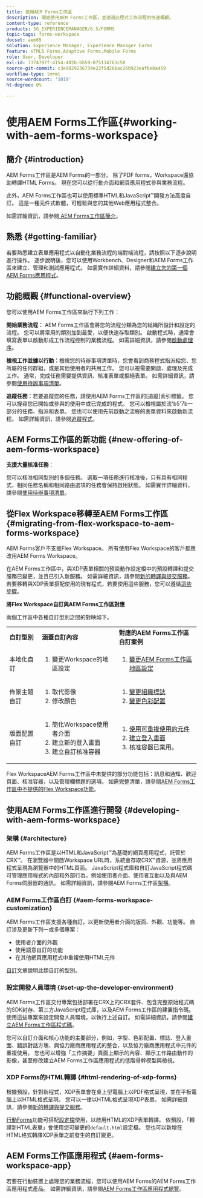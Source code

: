 ```yaml
---
title: 使用AEM Forms工作區
description: 開始使用AEM Forms工作區，並透過此程式工作流程的快速概觀。
content-type: reference
products: SG_EXPERIENCEMANAGER/6.5/FORMS
topic-tags: forms-workspace
docset: aem65
solution: Experience Manager, Experience Manager Forms
feature: HTML5 Forms,Adaptive Forms,Mobile Forms
role: User, Developer
exl-id: 7374797f-4154-402b-bb59-075134763c58
source-git-commit: c3e9029236734e22f5d266ac26b923eafbe0a459
workflow-type: tm+mt
source-wordcount: '1019'
ht-degree: 0%

---
```


# 使用AEM Forms工作區{#working-with-aem-forms-workspace}

## 簡介 {#introduction}

AEM Forms工作區是AEM Forms的一部分。 除了PDF forms，Workspace還協助轉譯HTML Forms。 現在您可以從行動介面和網頁應用程式參與業務流程。

此外，AEM Forms工作區也可以使用標準HTML和JavaScript™開發方法高度自訂。 這是一種元件式軟體，可輕鬆與您的其他Web應用程式整合。

如需詳細資訊，請參閱[ AEM Forms工作區簡介](/help/forms/using/introduction-html-workspace.md)。

## 熟悉 {#getting-familiar}

若要熟悉建立表單應用程式以自動化業務流程的端對端流程，請按照以下逐步說明進行操作。 逐步說明後，您可以使用Workbench、Designer和AEM Forms工作區來建立、管理和測試應用程式。 如需實作詳細資料，請參閱[建立您的第一個AEM Forms應用程式](https://help.adobe.com/en_US/livecycle/11.0/CreateFirstApp/index.html)。

## 功能概觀 {#functional-overview}

您可以使用AEM Forms工作區來執行下列工作：

**開始業務流程：** AEM Forms工作區會將您的流程分類為您的組織所設計和設定的流程。 您可以將常用的類別加到最愛，以便快速存取類別。 啟動程式時，通常會填寫表單以啟動形成工作流程控制的業務流程。 如需詳細資訊，請參閱[啟動處理序](/help/forms/using/starting-processes.md)。

**檢視工作並據以行動：**&#x200B;檢視您的待辦事項清單時，您會看到商務程式指派給您、您所屬的任何群組，或是其他使用者的共用工作。 您可以視需要開啟、處理及完成工作。 通常，完成任務需要提供資訊、核准表單或拒絕表單。 如需詳細資訊，請參閱[使用待辦事項清單](/help/forms/using/todo-lists.md)。

**追蹤任務**：若要追蹤您的任務，請使用AEM Forms工作區的[追蹤]索引標籤。 您可以搜尋您已開始或參與的使用中或已完成的程式。 您可以檢視屬於流&#39;b5&#39;7b一部分的任務、指派和表單。 您也可以使用先前啟動之流程的表單資料來啟動新流程。 如需詳細資訊，請參閱[追蹤程式](/help/forms/using/tracking-processes.md)。

## AEM Forms工作區的新功能 {#new-offering-of-aem-forms-workspace}

**支援大量核准任務**：

您可以核准相同型別的多個任務。 選取一項任務進行核准後，只有具有相同程式、相同任務名稱和相同路由選項的任務會保持啟用狀態。 如需實作詳細資料，請參閱[使用待辦事項清單](/help/forms/using/todo-lists.md)。

## 從Flex Workspace移轉至AEM Forms工作區 {#migrating-from-flex-workspace-to-aem-forms-workspace}

AEM Forms客戶不支援Flex Workspace。 所有使用Flex Workspace的客戶都應改用AEM Forms Workspace。

在AEM Forms工作區中，與XDP表單相關的預設動作設定檔中的預設轉譯和提交服務已變更，並且已引入新服務。 如需詳細資訊，請參閱[新的轉譯與提交服務](/help/forms/using/new-render-submit-service.md)。 若要移轉與XDP表單搭配使用的現有程式，若要使用這些服務，您可以遵循[這些步驟](new-render-submit-service.md)。

**將Flex Workspace自訂與AEM Forms工作區對應**

兩個工作區中各種自訂型別之間的對映如下。

<table>
 <tbody>
  <tr>
   <td><strong>自訂型別 </strong></td>
   <td><strong>涵蓋自訂內容 </strong></td>
   <td><strong>對應的AEM Forms工作區自訂案例</strong></td>
  </tr>
  <tr>
   <td>本地化自訂</td>
   <td>
    <ol>
     <li>變更Workspace的地區設定</li>
    </ol> </td>
   <td>
    <ol>
     <li><a href="/help/forms/using/changing-locale-user-interface.md">變更AEM Forms工作區地區設定</a></li>
    </ol> </td>
  </tr>
  <tr>
   <td>佈景主題自訂</td>
   <td>
    <ol>
     <li>取代影像</li>
     <li>修改顏色</li>
    </ol> </td>
   <td>
    <ol>
     <li><a href="/help/forms/using/changing-organization-logo-branding.md">變更組織標誌</a> </li>
     <li><a href="/help/forms/using/changing-color-scheme-interface.md">變更色彩配置</a></li>
    </ol> </td>
  </tr>
  <tr>
   <td>版面配置自訂</td>
   <td>
    <ol>
     <li>簡化Workspace使用者介面<br /> </li>
     <li>建立新的登入畫面</li>
     <li>建立自訂核准容器</li>
    </ol> </td>
   <td>
    <ol>
     <li><a href="/help/forms/using/description-reusable-components.md">使用可重複使用的元件</a></li>
     <li><a href="/help/forms/using/creating-new-login-screen.md">建立登入畫面</a></li>
     <li>核准容器已棄用。</li>
    </ol> </td>
  </tr>
 </tbody>
</table>

Flex WorkspaceAEM Forms工作區中未提供的部分功能包括：訊息和通知、歡迎頁面、核准容器，以及管理欄標題的選項。 如需完整清單，請參閱[AEM Forms工作區中不提供的Flex Workspace功能](/help/forms/using/features-flex-workspace-available-html.md)。

## 使用AEM Forms工作區進行開發 {#developing-with-aem-forms-workspace}

### 架構 {#architecture}

AEM Forms工作區是以HTML和JavaScript™為基礎的網頁應用程式，託管於CRX™。 在瀏覽器中開啟Workspace URL時，系統會存取CRX™資源，並將應用程式呈現為瀏覽器中的HTML頁面。 JavaScript程式庫和自訂JavaScript程式碼可管理應用程式的內部和外部行為，例如使用者介面、使用者互動以及與AEM Forms伺服器的通訊。 如需詳細資訊，請參閱AEM Forms工作區[架構](/help/forms/using/html-workspace-architecture.md)。

### AEM Forms工作區自訂 {#aem-forms-workspace-customization}

AEM Forms工作區支援各種自訂，以更新使用者介面的版面、外觀、功能等。 自訂涉及更新下列一或多個專案：

* 使用者介面的外觀
* 使用語意自訂的功能
* 在其他網頁應用程式中重複使用HTML元件

[自訂](introduction-customizing-html-workspace.md#types-of-customizations)文章說明此類自訂的型別。

### 設定開發人員環境 {#set-up-the-developer-environment}

AEM Forms工作區交付專案包括部署在CRX上的CRX套件、包含完整原始程式碼的SDK封存、第三方JavaScript程式庫，以及AEM Forms工作區的建置指令碼。 使用這些專案來設定開發人員環境，以執行上述自訂。 如需詳細資訊，請參閱[建立AEM Forms工作區程式碼](introduction-customizing-html-workspace.md#building-html-workspace-code)。

您可以自訂介面和核心功能的主要部分，例如，字型、色彩配置、標誌、登入畫面、錯誤對話方塊、與協力廠商應用程式的整合，以及協力廠商應用程式中元件的重複使用。 您也可以增強「工作摘要」頁面上顯示的內容、顯示工作路由動作的影像，甚至修改建立AEM Forms工作區應用程式的低階骨幹模型與檢視。

### XDP Forms的HTML轉譯 {#html-rendering-of-xdp-forms}

根據預設，針對新程式，XDP表單會在桌上型電腦上以PDF格式呈現，並在平板電腦上以HTML格式呈現。 您可以一律以HTML格式呈現XDP表單。 如需詳細資訊，請參閱[新的轉譯與提交服務](/help/forms/using/new-render-submit-service.md)。

[行動Forms](https://helpx.adobe.com/livecycle/help/mobile-forms/introduction.html)功能可搭配[設定檔](https://helpx.adobe.com/livecycle/help/mobile-forms/creating-profile.html)使用，以啟用HTML的XDP表單轉譯。 依預設，「轉譯新HTML表單」會使用您可變更的`default.html`設定檔。 您也可以新增在HTML格式轉譯XDP表單之前發生的自訂變更。

## AEM Forms工作區應用程式 {#aem-forms-workspace-app}

若要在行動裝置上處理您的業務流程，您可以使用AEM Forms的AEM Forms工作區應用程式產品。 如需詳細資訊，請參閱[AEM Forms工作區應用程式總覽](https://helpx.adobe.com/livecycle/help/mobile-workspace/mobile-workspace-overview.html)。

